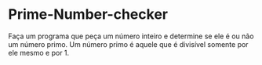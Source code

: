 # Prime-Number-checker
Faça um programa que peça um número inteiro e determine se ele é ou não um número primo. Um número primo é aquele que é divisível somente por ele mesmo e por 1.
